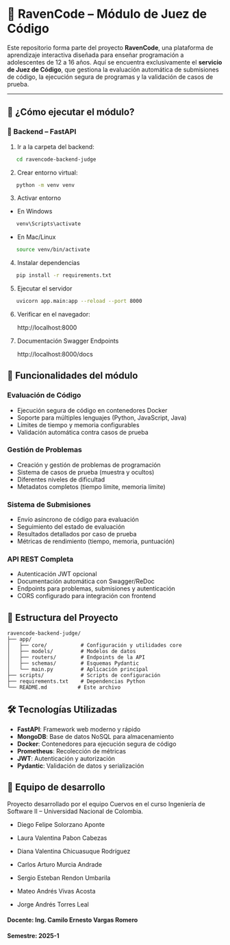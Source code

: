 # 🦉 RavenCode – Módulo de Juez de Código

Este repositorio forma parte del proyecto **RavenCode**, una plataforma de aprendizaje interactiva diseñada para enseñar 
programación a adolescentes de 12 a 16 años. Aquí se encuentra exclusivamente el **servicio de Juez de Código**, que gestiona 
la evaluación automática de submisiones de código, la ejecución segura de programas y la validación de casos de prueba.

---

## 🚀 ¿Cómo ejecutar el módulo?

### 🧠 Backend – FastAPI

1. Ir a la carpeta del backend:
```bash
   cd ravencode-backend-judge
```
2. Crear entorno virtual:
```bash
   python -m venv venv
```
3. Activar entorno
* En Windows
```bash
   venv\Scripts\activate
```
* En Mac/Linux
```bash
   source venv/bin/activate
```
4. Instalar dependencias
```bash
   pip install -r requirements.txt
```
5. Ejecutar el servidor
```bash
   uvicorn app.main:app --reload --port 8000
```
6. Verificar en el navegador:

   http://localhost:8000

7. Documentación Swagger Endpoints

   http://localhost:8000/docs


## 🔐 Funcionalidades del módulo

### **Evaluación de Código**
* Ejecución segura de código en contenedores Docker
* Soporte para múltiples lenguajes (Python, JavaScript, Java)
* Límites de tiempo y memoria configurables
* Validación automática contra casos de prueba

### **Gestión de Problemas**
* Creación y gestión de problemas de programación
* Sistema de casos de prueba (muestra y ocultos)
* Diferentes niveles de dificultad
* Metadatos completos (tiempo límite, memoria límite)

### **Sistema de Submisiones**
* Envío asíncrono de código para evaluación
* Seguimiento del estado de evaluación
* Resultados detallados por caso de prueba
* Métricas de rendimiento (tiempo, memoria, puntuación)

### **API REST Completa**
* Autenticación JWT opcional
* Documentación automática con Swagger/ReDoc
* Endpoints para problemas, submisiones y autenticación
* CORS configurado para integración con frontend

## 📁 Estructura del Proyecto

```
ravencode-backend-judge/
├── app/
│   ├── core/           # Configuración y utilidades core
│   ├── models/         # Modelos de datos
│   ├── routers/        # Endpoints de la API
│   ├── schemas/        # Esquemas Pydantic
│   └── main.py         # Aplicación principal
├── scripts/            # Scripts de configuración
├── requirements.txt    # Dependencias Python
└── README.md          # Este archivo
```

## 🛠️ Tecnologías Utilizadas

- **FastAPI**: Framework web moderno y rápido
- **MongoDB**: Base de datos NoSQL para almacenamiento
- **Docker**: Contenedores para ejecución segura de código
- **Prometheus**: Recolección de métricas
- **JWT**: Autenticación y autorización
- **Pydantic**: Validación de datos y serialización

## 👥 Equipo de desarrollo
Proyecto desarrollado por el equipo Cuervos en el curso Ingeniería de Software II – Universidad Nacional de Colombia.

* Diego Felipe Solorzano Aponte

* Laura Valentina Pabon Cabezas

* Diana Valentina Chicuasuque Rodríguez

* Carlos Arturo Murcia Andrade

* Sergio Esteban Rendon Umbarila

* Mateo Andrés Vivas Acosta

* Jorge Andrés Torres Leal

#### Docente: Ing. Camilo Ernesto Vargas Romero
#### Semestre: 2025-1
